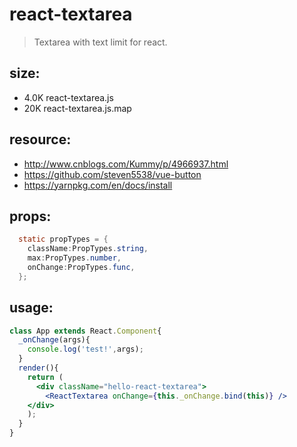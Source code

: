 # react-textarea
> Textarea with text limit for react.

## size:
+ 4.0K	react-textarea.js
+  20K	react-textarea.js.map

## resource:
+ http://www.cnblogs.com/Kummy/p/4966937.html
+ https://github.com/steven5538/vue-button
+ https://yarnpkg.com/en/docs/install


## props:
```java
  static propTypes = {
    className:PropTypes.string,
    max:PropTypes.number,
    onChange:PropTypes.func,
  };
```


## usage:
```jsx
class App extends React.Component{
  _onChange(args){
    console.log('test!',args);
  }
  render(){
    return (
      <div className="hello-react-textarea">
        <ReactTextarea onChange={this._onChange.bind(this)} />
    </div>
    );
  }
}
```
